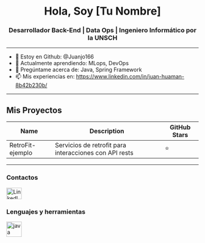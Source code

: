 <h1 align="center">Hola, Soy [Tu Nombre]</h1>
<h3 align="center">Desarrollador Back-End | Data Ops | Ingeniero Informático por la UNSCH</h3>

---

- 🔭 Estoy en Github: @Juanjo166
- 🌱 Actualmente aprendiendo: MLops, DevOps
- 💬 Pregúntame acerca de: Java, Spring Framework
- 📫 Mis experiencias en: https://www.linkedin.com/in/juan-huaman-8b42b230b/

---

## Mis Proyectos

| Name | Description | GitHub Stars |
|------|-------------|--------------|
| RetroFit-ejemplo | Servicios de retrofit para interacciones con API rests | ⭐ |

---

### Contactos

<p align="left">
<a href="tu-linkedin" target="blank">
<img align="center" src="linkedin-icon-url" alt="LinkedIn" height="30" width="40"/>
</a>
</p>

### Lenguajes y herramientas

<p align="left">
<a href="https://www.java.com" target="_blank">
<img src="java-icon-url" alt="java" width="40" height="40"/>
</a>
<!-- Agrega más tecnologías -->
</p>
